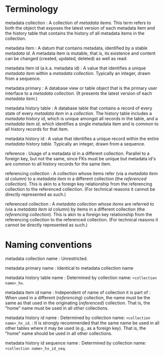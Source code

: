 # Terminology

metadata collection
: A collection of _metadata items_. This term refers to both the
object that exposes the latest version of each metadata item and the history
table that contains the history of all metadata items in the collection.

metadata item
: A datum that contains metadata, identified by a stable _metadata id_.
A metadata item is mutable, that is, its existence and content can be changed
(created, updated, deleted) as well as read.

metadata item id (a.k.a. metadata id)
: A value that identifies a unique _metadata item_ within a _metadata collection_.
Typically an integer, drawn from a sequence.

metadata primary
: A database view or table object that is the primary user interface to a _metadata 
collection_. (It presents the latest version of each _metadata item_.)

metadata history table
: A database table that contains a record of every state of every _metadata item_
in a _collection_. The history table includes a _metadata history id_, which is unique
amongst all records in the table, and a _metadata item id_, which identifies a single 
metadata item and is common to all history records for that item. 

metadata history id
: A value that identifies a unique record within the entire _metadata history table_.
Typically an integer, drawn from a sequence.

reference
: Usage of a metadata id in a different collection. Parallel to a foreign key, but not 
the same, since FKs must be unique but metadata id's are common to all history records 
for the same item.

referencing collection
: A collection whose items refer (via a _metadata item id_ column) to a _metadata item_
in a different collection (the _referenced collection_). 
This is akin to a foreign key relationship from the referencing collection to the 
referenced collection. (For technical reasons it cannot be directly 
represented as such.)

referenced collection
: A _metadata collection_ whose _items_ are referred to (via a _metadata item id_ column) 
by items in a different collection (the _referencing collection_).
This is akin to a foreign key relationship from the referencing collection to the
referenced collection. (For technical reasons it cannot be directly
represented as such.)

# Naming conventions

metadata collection name
: Unrestricted.

metadata primary name
: Identical to metadata collection name

metadata history table name
: Determined by collection name: `<collection name>_hx`.

metadata item id name
: Independent of name of collection it is part of
: When used in a different (_referencing_) collection, the name must be the same 
as that used in the originating (_referenced_) collection. That is, the "home" name
must be used in all other collections.

metadata history id name
: Determined by collection name: `<collection name>_hx_id`.
: It is strongly recommended that the same name be used in all other tables
where it may be used (e.g., as a foreign key). That is, the "home" name
should be used in all other collections.

metadata history id sequence name
: Determined by collection name: `<collection name>_hx_id_seq`.



